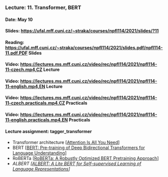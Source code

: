 ### Lecture: 11. Transformer, BERT
#### Date: May 10
#### Slides: https://ufal.mff.cuni.cz/~straka/courses/npfl114/2021/slides/?11
#### Reading: https://ufal.mff.cuni.cz/~straka/courses/npfl114/2021/slides.pdf/npfl114-11.pdf,PDF Slides
#### Video: https://lectures.ms.mff.cuni.cz/video/rec/npfl114/2021/npfl114-11-czech.mp4,CZ Lecture
#### Video: https://lectures.ms.mff.cuni.cz/video/rec/npfl114/2021/npfl114-11-english.mp4,EN Lecture
#### Video: https://lectures.ms.mff.cuni.cz/video/rec/npfl114/2021/npfl114-11-czech.practicals.mp4,CZ Practicals
#### Video: https://lectures.ms.mff.cuni.cz/video/rec/npfl114/2021/npfl114-11-english.practicals.mp4,EN Practicals
#### Lecture assignment: tagger_transformer

- Transformer architecture [[Attention Is All You Need](https://arxiv.org/abs/1706.03762)]
- BERT [[BERT: Pre-training of Deep Bidirectional Transformers for Language Understanding](https://arxiv.org/abs/1810.04805)]
- RoBERTa [[RoBERTa: A Robustly Optimized BERT Pretraining Approach](https://arxiv.org/abs/1907.11692)]
- _ALBERT [[ALBERT: A Lite BERT for Self-supervised Learning of Language Representations](https://arxiv.org/abs/1909.11942)]_
